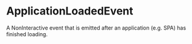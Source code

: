 # ApplicationLoadedEvent
A NonInteractive event that is emitted after an application (e.g. SPA) has finished loading.
